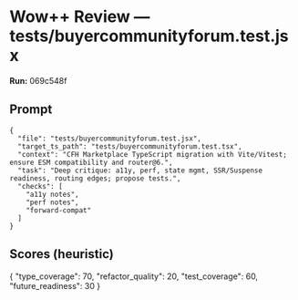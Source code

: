 # Wow++ Review — tests/buyercommunityforum.test.jsx

**Run:** 069c548f

## Prompt

```
{
  "file": "tests/buyercommunityforum.test.jsx",
  "target_ts_path": "tests/buyercommunityforum.test.tsx",
  "context": "CFH Marketplace TypeScript migration with Vite/Vitest; ensure ESM compatibility and router@6.",
  "task": "Deep critique: a11y, perf, state mgmt, SSR/Suspense readiness, routing edges; propose tests.",
  "checks": [
    "a11y notes",
    "perf notes",
    "forward-compat"
  ]
}
```

## Scores (heuristic)

{
  "type_coverage": 70,
  "refactor_quality": 20,
  "test_coverage": 60,
  "future_readiness": 30
}
